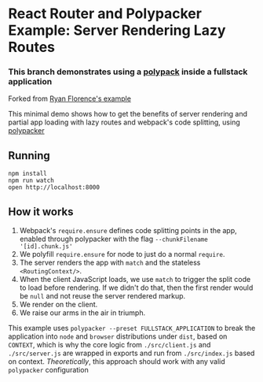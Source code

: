 React Router and Polypacker Example: Server Rendering Lazy Routes
==================================================

### This branch demonstrates using a [polypack](https://github.com/polypacker/example-react-router-polypack) inside a fullstack application

Forked from [Ryan Florence's example](https://github.com/ryanflorence/example-react-router-server-rendering-lazy-routes)

This minimal demo shows how to get the benefits of server rendering and
partial app loading with lazy routes and webpack's code splitting, using [polypacker](https://github.com/polypacker/polypacker)

## Running

```
npm install
npm run watch
open http://localhost:8000
```

## How it works

1. Webpack's `require.ensure` defines code splitting points in the app, enabled through polypacker with the flag `--chunkFilename '[id].chunk.js'`
2. We polyfill `require.ensure` for node to just do a normal `require`.
3. The server renders the app with `match` and the stateless `<RoutingContext/>`.
4. When the client JavaScript loads, we use `match` to trigger the split
   code to load before rendering. If we didn't do that, then the first
   render would be `null` and not reuse the server rendered markup.
5. We render on the client.
6. We raise our arms in the air in triumph.
  
This example uses `polypacker --preset FULLSTACK_APPLICATION` to break the application into `node` and `browser` distributions under `dist`, based on `CONTEXT`, which is why the core logic from `./src/client.js` and `./src/server.js` are wrapped in exports and run from `./src/index.js` based on context. _Theoretically_, this approach should work with any valid `polypacker` configuration
